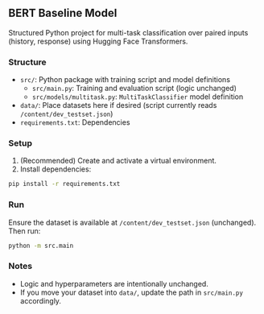## BERT Baseline Model

Structured Python project for multi-task classification over paired inputs (history, response) using Hugging Face Transformers.

### Structure
- `src/`: Python package with training script and model definitions
  - `src/main.py`: Training and evaluation script (logic unchanged)
  - `src/models/multitask.py`: `MultiTaskClassifier` model definition
- `data/`: Place datasets here if desired (script currently reads `/content/dev_testset.json`)
- `requirements.txt`: Dependencies

### Setup
1. (Recommended) Create and activate a virtual environment.
2. Install dependencies:
```bash
pip install -r requirements.txt
```

### Run
Ensure the dataset is available at `/content/dev_testset.json` (unchanged). Then run:
```bash
python -m src.main
```

### Notes
- Logic and hyperparameters are intentionally unchanged.
- If you move your dataset into `data/`, update the path in `src/main.py` accordingly.
